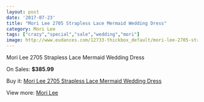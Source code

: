 ```yaml
---
layout: post
date: '2017-07-23'
title: "Mori Lee 2705 Strapless Lace Mermaid Wedding Dress"
category: Mori Lee
tags: ["crazy","special","sale","wedding","mori"]
image: http://www.eudances.com/12733-thickbox_default/mori-lee-2705-strapless-lace-mermaid-wedding-dress.jpg
---
```

Mori Lee 2705 Strapless Lace Mermaid Wedding Dress

On Sales: **$385.99**
<a href="https://www.eudances.com/en/mori-lee/3905-mori-lee-2705-strapless-lace-mermaid-wedding-dress.html"><amp-img layout="responsive" width="600" height="600" src="//www.eudances.com/12733-thickbox_default/mori-lee-2705-strapless-lace-mermaid-wedding-dress.jpg" alt="Mori Lee 2705 Strapless Lace Mermaid Wedding Dress 0" /></a>
<a href="https://www.eudances.com/en/mori-lee/3905-mori-lee-2705-strapless-lace-mermaid-wedding-dress.html"><amp-img layout="responsive" width="600" height="600" src="//www.eudances.com/12737-thickbox_default/mori-lee-2705-strapless-lace-mermaid-wedding-dress.jpg" alt="Mori Lee 2705 Strapless Lace Mermaid Wedding Dress 1" /></a>
<a href="https://www.eudances.com/en/mori-lee/3905-mori-lee-2705-strapless-lace-mermaid-wedding-dress.html"><amp-img layout="responsive" width="600" height="600" src="//www.eudances.com/12736-thickbox_default/mori-lee-2705-strapless-lace-mermaid-wedding-dress.jpg" alt="Mori Lee 2705 Strapless Lace Mermaid Wedding Dress 2" /></a>
<a href="https://www.eudances.com/en/mori-lee/3905-mori-lee-2705-strapless-lace-mermaid-wedding-dress.html"><amp-img layout="responsive" width="600" height="600" src="//www.eudances.com/12735-thickbox_default/mori-lee-2705-strapless-lace-mermaid-wedding-dress.jpg" alt="Mori Lee 2705 Strapless Lace Mermaid Wedding Dress 3" /></a>
<a href="https://www.eudances.com/en/mori-lee/3905-mori-lee-2705-strapless-lace-mermaid-wedding-dress.html"><amp-img layout="responsive" width="600" height="600" src="//www.eudances.com/12734-thickbox_default/mori-lee-2705-strapless-lace-mermaid-wedding-dress.jpg" alt="Mori Lee 2705 Strapless Lace Mermaid Wedding Dress 4" /></a>

Buy it: [Mori Lee 2705 Strapless Lace Mermaid Wedding Dress](https://www.eudances.com/en/mori-lee/3905-mori-lee-2705-strapless-lace-mermaid-wedding-dress.html "Mori Lee 2705 Strapless Lace Mermaid Wedding Dress")

View more: [Mori Lee](https://www.eudances.com/en/9-mori-lee "Mori Lee")